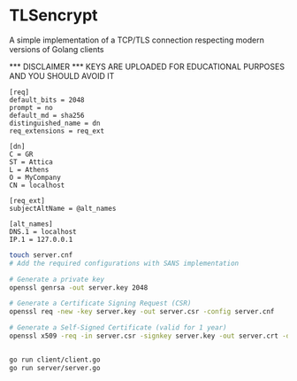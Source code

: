 # TLSencrypt
A simple implementation of a TCP/TLS connection respecting modern versions of Golang clients

*** DISCLAIMER ***
KEYS ARE UPLOADED FOR EDUCATIONAL PURPOSES AND YOU SHOULD AVOID IT 

```
[req]
default_bits = 2048
prompt = no
default_md = sha256
distinguished_name = dn
req_extensions = req_ext

[dn]
C = GR
ST = Attica
L = Athens
O = MyCompany
CN = localhost

[req_ext]
subjectAltName = @alt_names

[alt_names]
DNS.1 = localhost
IP.1 = 127.0.0.1
```

```bash
touch server.cnf
# Add the required configurations with SANS implementation

# Generate a private key
openssl genrsa -out server.key 2048

# Generate a Certificate Signing Request (CSR)
openssl req -new -key server.key -out server.csr -config server.cnf

# Generate a Self-Signed Certificate (valid for 1 year)
openssl x509 -req -in server.csr -signkey server.key -out server.crt -days 365 -extfile server.cnf -extensions req_ext


go run client/client.go
go run server/server.go
```
